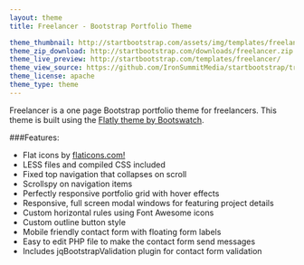 ```yaml
---
layout: theme
title: Freelancer - Bootstrap Portfolio Theme

theme_thumbnail: http://startbootstrap.com/assets/img/templates/freelancer.jpg
theme_zip_download: http://startbootstrap.com/downloads/freelancer.zip
theme_live_preview: http://startbootstrap.com/templates/freelancer/
theme_view_source: https://github.com/IronSummitMedia/startbootstrap/tree/gh-pages/templates/freelancer
theme_license: apache
theme_type: theme
---
```


Freelancer is a one page Bootstrap portfolio theme for freelancers. This theme is built using the [Flatly theme by Bootswatch](http://bootswatch.com/flatly/).

###Features:

* Flat icons by [flaticons.com!](http://flaticons.com/)
* LESS files and compiled CSS included
* Fixed top navigation that collapses on scroll
* Scrollspy on navigation items
* Perfectly responsive portfolio grid with hover effects
* Responsive, full screen modal windows for featuring project details
* Custom horizontal rules using Font Awesome icons
* Custom outline button style
* Mobile friendly contact form with floating form labels
* Easy to edit PHP file to make the contact form send messages
* Includes jqBootstrapValidation plugin for contact form validation
